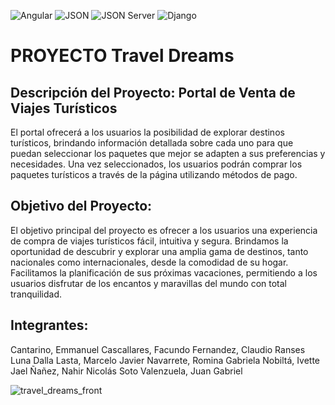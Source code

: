 ![Angular](https://img.shields.io/badge/Angular-17.x-red)
![JSON](https://img.shields.io/badge/JSON-Any-brightgreen)
![JSON Server](https://img.shields.io/badge/JSON%20Server-0.x-yellow)
![Django](https://img.shields.io/badge/Django-4.x-blue)

# PROYECTO Travel Dreams

## Descripción del Proyecto: Portal de Venta de Viajes Turísticos

El portal ofrecerá a los usuarios la posibilidad de explorar destinos turísticos, brindando información detallada sobre cada uno para que puedan seleccionar los paquetes que mejor se adapten a sus preferencias y necesidades. Una vez seleccionados, los usuarios podrán comprar los paquetes turísticos a través de la página utilizando métodos de pago.

## Objetivo del Proyecto:

El objetivo principal del proyecto es ofrecer a los usuarios una experiencia de compra de viajes turísticos fácil, intuitiva y segura. Brindamos la oportunidad de descubrir y explorar una amplia gama de destinos, tanto nacionales como internacionales, desde la comodidad de su hogar. Facilitamos la planificación de sus próximas vacaciones, permitiendo a los usuarios disfrutar de los encantos y maravillas del mundo con total tranquilidad.

## Integrantes:

Cantarino, Emmanuel
Cascallares, Facundo
Fernandez, Claudio Ranses
Luna Dalla Lasta, Marcelo Javier
Navarrete, Romina Gabriela
Nobiltá, Ivette Jael
Ñañez, Nahir Nicolás
Soto Valenzuela, Juan Gabriel


![travel_dreams_front](https://github.com/TravelDreams2024/ISPC2024/assets/45200064/ad03b552-ba52-49b8-9bb9-36955ba119d6)


